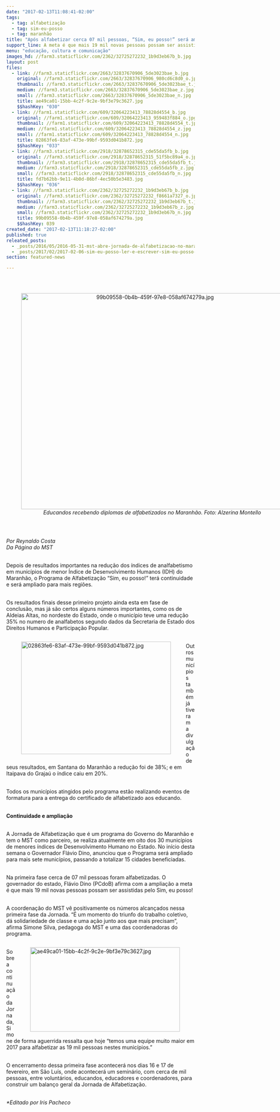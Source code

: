 ```yaml
---
date: "2017-02-13T11:08:41-02:00"
tags:
  - tag: alfabetização
  - tag: sim-eu-posso
  - tag: maranhão
title: "Após alfabetizar cerca 07 mil pessoas, “Sim, eu posso!” será ampliado para outros municípios"
support_line: A meta é que mais 19 mil novas pessoas possam ser assistidas pelo programa no Maranhão
menu: "educação, cultura e comunicação"
images_hd: //farm3.staticflickr.com/2362/32725272232_1b9d3eb67b_b.jpg
layout: post
files:
  - link: //farm3.staticflickr.com/2663/32837670906_5de3023bae_b.jpg
    original: //farm3.staticflickr.com/2663/32837670906_980cd6c8d0_o.jpg
    thumbnail: //farm3.staticflickr.com/2663/32837670906_5de3023bae_t.jpg
    medium: //farm3.staticflickr.com/2663/32837670906_5de3023bae_z.jpg
    small: //farm3.staticflickr.com/2663/32837670906_5de3023bae_n.jpg
    title: ae49ca01-15bb-4c2f-9c2e-9bf3e79c3627.jpg
    $$hashKey: "030"
  - link: //farm1.staticflickr.com/609/32064223413_78828d4554_b.jpg
    original: //farm1.staticflickr.com/609/32064223413_959483f884_o.jpg
    thumbnail: //farm1.staticflickr.com/609/32064223413_78828d4554_t.jpg
    medium: //farm1.staticflickr.com/609/32064223413_78828d4554_z.jpg
    small: //farm1.staticflickr.com/609/32064223413_78828d4554_n.jpg
    title: 02863fe6-83af-473e-99bf-9593d041b872.jpg
    $$hashKey: "033"
  - link: //farm3.staticflickr.com/2918/32878652315_cde55da5fb_b.jpg
    original: //farm3.staticflickr.com/2918/32878652315_51f5bc89a4_o.jpg
    thumbnail: //farm3.staticflickr.com/2918/32878652315_cde55da5fb_t.jpg
    medium: //farm3.staticflickr.com/2918/32878652315_cde55da5fb_z.jpg
    small: //farm3.staticflickr.com/2918/32878652315_cde55da5fb_n.jpg
    title: fd7b62bb-9e11-4b0d-86bf-4ec50b5e3483.jpg
    $$hashKey: "036"
  - link: //farm3.staticflickr.com/2362/32725272232_1b9d3eb67b_b.jpg
    original: //farm3.staticflickr.com/2362/32725272232_f8661a7327_o.jpg
    thumbnail: //farm3.staticflickr.com/2362/32725272232_1b9d3eb67b_t.jpg
    medium: //farm3.staticflickr.com/2362/32725272232_1b9d3eb67b_z.jpg
    small: //farm3.staticflickr.com/2362/32725272232_1b9d3eb67b_n.jpg
    title: 99b09558-0b4b-459f-97e8-058af674279a.jpg
    $$hashKey: 039
created_date: "2017-02-13T11:18:27-02:00"
published: true
releated_posts:
  - _posts/2016/05/2016-05-31-mst-abre-jornada-de-alfabetizacao-no-maranhao.md
  - _posts/2017/02/2017-02-06-sim-eu-posso-ler-e-escrever-sim-eu-posso-mais.md
section: featured-news

---
```

<p>&nbsp;</p>

<div style="text-align:center">
<figure class="image" style="display:inline-block"><img alt="99b09558-0b4b-459f-97e8-058af674279a.jpg" height="576" src="//farm3.staticflickr.com/2362/32725272232_1b9d3eb67b_b.jpg" width="700" />
<figcaption><em>Educandos recebendo diplomas de alfabetizados no Maranh&atilde;o. Foto: Alzerina Montello</em></figcaption>
</figure>
</div>

<p>&nbsp;</p>

<p><em>Por Reynaldo Costa<br />
Da P&aacute;gina do MST</em></p>

<p><br />
Depois de resultados importantes na redu&ccedil;&atilde;o dos &iacute;ndices de analfabetismo em munic&iacute;pios de menor &Iacute;ndice de Desenvolvimento Humanos (IDH) do Maranh&atilde;o, o Programa de Alfabetiza&ccedil;&atilde;o &ldquo;Sim, eu posso!&rdquo; ter&aacute; continuidade e ser&aacute; ampliado para mais regi&otilde;es.</p>

<p><br />
Os resultados finais desse primeiro projeto ainda esta em fase de conclus&atilde;o, mas j&aacute; s&atilde;o certos alguns n&uacute;meros importantes, como os de Aldeias Altas, no nordeste do Estado, onde o munic&iacute;pio teve uma redu&ccedil;&atilde;o 35% no numero de analfabetos segundo dados da Secretaria de Estado dos Direitos Humanos e Participa&ccedil;&atilde;o Popular.</p>

<figure class="image" style="float:left"><img alt="02863fe6-83af-473e-99bf-9593d041b872.jpg" height="300" src="//farm1.staticflickr.com/609/32064223413_78828d4554_b.jpg" width="400" />
<figcaption></figcaption>
</figure>

<p><br />
Outros munic&iacute;pios tamb&eacute;m j&aacute; tiveram a divulga&ccedil;&atilde;o de seus resultados, em Santana do Maranh&atilde;o a redu&ccedil;&atilde;o foi de 38%; e em Itaipava do Graja&uacute; o &iacute;ndice caiu em 20%.</p>

<p><br />
Todos os munic&iacute;pios atingidos pelo programa est&atilde;o realizando eventos de formatura para a entrega do certificado de alfabetizado aos educando.</p>

<p><br />
<strong>Continuidade e amplia&ccedil;&atilde;o</strong></p>

<p><br />
A Jornada de Alfabetiza&ccedil;&atilde;o que &eacute; um programa do Governo do Maranh&atilde;o e tem o MST como parceiro, se realiza atualmente em oito dos 30 munic&iacute;pios de menores &iacute;ndices de Desenvolvimento Humano no Estado. No in&iacute;cio desta semana o Governador Fl&aacute;vio Dino, anunciou que o Programa ser&aacute; ampliado para mais sete munic&iacute;pios, passando a totalizar 15 cidades beneficiadas.</p>

<p><br />
Na primeira fase cerca de 07&nbsp;mil pessoas foram alfabetizadas. O governador do estado, Fl&aacute;vio Dino (PCdoB) afirma com a amplia&ccedil;&atilde;o a meta &eacute;&nbsp;que&nbsp;mais 19 mil novas pessoas possam ser assistidas pelo Sim, eu posso!</p>

<p><br />
A coordena&ccedil;&atilde;o do MST v&ecirc; positivamente os n&uacute;meros alcan&ccedil;ados nessa primeira fase da Jornada. &ldquo;&Eacute; um momento do triunfo do trabalho coletivo, d&aacute; solidariedade de classe e uma a&ccedil;&atilde;o junto aos que mais precisam&rdquo;, afirma Simone Silva, pedagoga do MST e uma das coordenadoras do programa.</p>

<figure class="image" style="float:right"><img alt="ae49ca01-15bb-4c2f-9c2e-9bf3e79c3627.jpg" height="225" src="//farm3.staticflickr.com/2663/32837670906_5de3023bae_b.jpg" width="400" />
<figcaption></figcaption>
</figure>

<p><br />
Sobre a continua&ccedil;&atilde;o da Jornada, Simone de forma aguerrida ressalta que hoje &ldquo;temos uma equipe muito maior em 2017 para alfabetizar as 19 mil pessoas nestes munic&iacute;pios.&rdquo;</p>

<p><br />
O encerramento dessa primeira fase acontecer&aacute; nos dias 16 e 17 de fevereiro, em S&atilde;o Lu&iacute;s, onde acontecer&aacute; um semin&aacute;rio, com cerca de mil pessoas, entre volunt&aacute;rios, educandos, educadores e coordenadores, para construir um balan&ccedil;o geral da Jornada de Alfabetiza&ccedil;&atilde;o.</p>

<p><br />
<em>*Editado por Iris Pacheco</em></p>
